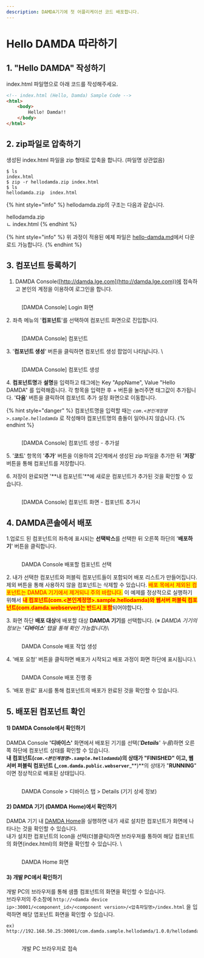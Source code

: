 ```yaml
---
description: DAMDA기기에 첫 어플리케이션 코드 배포합니다.
---
```


# Hello DAMDA 따라하기

## 1. "Hello DAMDA" 작성하기&#x20;

index.html 파일명으로 아래 코드를 작성해주세요.

```html
<!-- index.html (Hello, Damda) Sample Code -->
<html>
    <body>
        Hello! Damda!!
    </body>
</html>
```

## 2. zip파일로 압축하기

생성된 index.html 파일을 zip 형태로 압축을 합니다. (파일명 상관없음)

```
$ ls
index.html
$ zip -r hellodamda.zip index.html
$ ls
hellodamda.zip  index.html 
```

{% hint style="info" %}
hellodamda.zip의 구조는 다음과 같습니다.&#x20;

hellodamda.zip\
ㄴ index.html
{% endhint %}

{% hint style="info" %}
위 과정이 적용된 예제 파일은 [hello-damda.md](../reference/samples/hello-damda.md "mention")에서 다운로드 가능합니다.
{% endhint %}

## 3. 컴포넌트 등록하기

1. DAMDA Console([http://damda.lge.com](http://damda.lge.com))에 접속하고 본인의 계정을 이용하여 로그인을 합니다.&#x20;

<figure><img src="../.gitbook/assets/image (5) (1) (1).png" alt=""><figcaption><p>[DAMDA Console] Login 화면</p></figcaption></figure>

2\. 좌측 메뉴의 '**컴포넌트**'를 선택하여 컴포넌트 화면으로 진입합니다.&#x20;

<figure><img src="../.gitbook/assets/image (9) (1).png" alt=""><figcaption><p>[DAMDA Console] 컴포넌트</p></figcaption></figure>

3\. '**컴포넌트 생성**' 버튼을 클릭하면 컴포넌트 생성 팝업이 나타납니다. \


<figure><img src="../.gitbook/assets/image (34) (2).png" alt=""><figcaption><p>[DAMDA Console] 컴포넌트 생성</p></figcaption></figure>

4\. **컴포넌트명**과 **설명**을 입력하고 태그에는 Key "AppName", Value "Hello DAMDA" 를 입력해줍니다. 각 항목을 입력한 후 + 버튼을 눌러주면 태그값이 추가됩니다. '**다음**' 버튼을 클릭하여 컴포넌트 추가 설정 화면으로 이동합니다.&#x20;

{% hint style="danger" %}
컴포넌트명을 입력할 때는 _`com.<본인계정명>.sample.hellodamda`_ 로 작성해야 컴포넌트명의 충돌이 일어나지 않습니다.&#x20;
{% endhint %}

<figure><img src="../.gitbook/assets/image (8) (1) (1).png" alt=""><figcaption><p>[DAMDA Console] 컴포넌트 생성 - 추가설</p></figcaption></figure>

5\. '**코드**' 항목의 '**추가**' 버튼을 이용하여 2단계에서 생성된 zip 파일을 추가한 뒤 '**저장**' 버튼을 통해 컴포넌트를 저장합니다.

6\. 저장이 완료되면 '**내 컴포넌트'**에 새로운 컴포넌트가 추가된 것을 확인할 수 있습니다.&#x20;

<figure><img src="../.gitbook/assets/image (10) (2).png" alt=""><figcaption><p>[DAMDA Console] 컴포넌트 화면 - 컴포넌트 추가시</p></figcaption></figure>

## 4. DAMDA콘솔에서 배포

1.업로드 된 컴포넌트의 좌측에 표시되는 **선택박스**를 선택한 뒤 오른쪽 하단의 '**배포하기**' 버튼을 클릭합니다.

<figure><img src="../.gitbook/assets/image (1) (1) (2).png" alt=""><figcaption><p>DAMDA Console 배포할 컴포넌트 선택</p></figcaption></figure>

2\. 내가 선택한 컴포넌트와 퍼블릭 컴포넌트들이 포함되어 배포 리스트가 만들어집니다. 제외 버튼을 통해 사용하지 않을 컴포넌트는 삭제할 수 있습니다. <mark style="color:red;">배포 목에서 제외된 컴포넌트는 DAMDA 기기에서 제거되니 주의 바랍니다.</mark> 이 예제를 정상적으로 실행하기 위해서 <mark style="color:red;">**내 컴포넌트(com.<본인계정명>.sample.hellodamda)와 웹서버 퍼블릭 컴포넌트(com.damda.webserver)는 반드시 포함**</mark>되어야합니다.

3\. 화면 하단 **배포 대상**에 배포할 대상 **DAMDA 기기**를 선택합니다. (※ _DAMDA 기기의 정보는 '**디바이스**' 탭을 통해 확인 가능합니다_)\


<figure><img src="../.gitbook/assets/image (1).png" alt=""><figcaption><p>DAMDA Console 배포 작업 생성</p></figcaption></figure>

4\. '배포 요청' 버튼을 클릭하면 배포가 시작되고 배포 과정이 화면 하단에 표시됩니다.\


<figure><img src="../.gitbook/assets/image (2).png" alt=""><figcaption><p>DAMDA Console 배포 진행 중</p></figcaption></figure>

5\. '배포 완료' 표시를 통해 컴포넌트의 배포가 완료된 것을 확인할 수 있습니다. &#x20;

## 5. 배포된 컴포넌트 확인

#### 1) DAMDA Console에서 확인하기

DAMDA Console  **'디바이스'** 화면에서 배포된 기기를 선택(_'**Details**' 누름_)하면 오른쪽 하단에 컴포넌트 상태를 확인할 수 있습니다. \
**내 컴포넌트(**_**`com.<본인계졍명>.sample.hellodamda`**_**)**의 상태가 "**FINISHED**" 이고, **웹 서버 퍼블릭 컴포넌트 (**_**`com.damda.public.webserver`**_**)**의 상태가 "**RUNNING**" 이면 정상적으로 배포된 상태입니다.&#x20;

<figure><img src="../.gitbook/assets/image (7) (3).png" alt=""><figcaption><p>DAMDA Console > 디바이스 탭 > Details (기기 상세 정보)</p></figcaption></figure>

#### 2) DAMDA 기기 (DAMDA Home)에서 확인하기

DAMDA 기기 내 [DAMDA Home](../fundamentals/damda/damda-home.md)을 실행하면 내가 새로 설치한 컴포넌트가 화면에 나타나는 것을 확인할 수 있습니다. \
내가 설치한 컴포넌트의 Icon을 선택(더블클릭)하면 브라우져를 통하여 해당 컴포넌트의 화면(index.html)의 화면을 확인할 수 있습니다. \


<figure><img src="../.gitbook/assets/image (11) (5).png" alt=""><figcaption><p>DAMDA Home 화면</p></figcaption></figure>

#### 3) 개발 PC에서 확인하기

개발 PC의 브라우저를 통해 샘플 컴포넌트의 화면을 확인할 수 있습니다. \
브라우저의 주소창에 `http://<damda device ip>:30001/<component_id>/<component version>/<압축파일명>/index.html` 을 입력하면 해당 앱포넌트 화면을 확인할 수 있습니다.&#x20;

```
ex) http://192.168.50.25:30001/com.damda.sample.hellodamda/1.0.0/hellodamda/index.html
```

<figure><img src="../.gitbook/assets/image (2) (4).png" alt=""><figcaption><p>개발 PC 브라우저로 접속</p></figcaption></figure>
